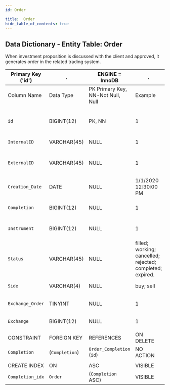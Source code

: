 ```yaml
---
id: Order

title:  Order
hide_table_of_contents: true
---
```


## Data Dictionary - Entity Table: Order

When investment proposition is discussed with the client and approved, it generates order in the related trading system.


| Primary Key ('id')|.|ENGINE = InnoDB|.|.|
|---|---|---|---|---|
|Column Name|Data Type|PK Primary Key, NN-Not Null, Null|Example|Comments|
||
|`id`|BIGINT(12)|PK, NN|1|PrimaryKey-ID, Not Null (auto creates)|
|`InternalID`|VARCHAR(45)|NULL|1|Order internal id|
|`ExternalID`|VARCHAR(45)|NULL|1|Order external id (e.g., from exchange)|
|`Creation_Date`|DATE|NULL|1/1/2020  12:30:00 PM|Order create date and time|
|`Completion`|BIGINT(12)|NULL|1|Order completion id|
|`Instrument`|BIGINT(12)|NULL|1|Instrument id to be traded|
|`Status`|VARCHAR(45)|NULL|filled; working; cancelled; rejected; completed; expired.|Order status|
|`Side`|VARCHAR(4)|NULL|buy; sell|Buy or sell order|
|`Exchange_Order`|TINYINT|NULL|1|Whether it is exchange or OTC order|
|`Exchange`|BIGINT(12)|NULL|1|Id of the exchange|
||
|CONSTRAINT|FOREIGN KEY|REFERENCES|ON DELETE|ON UPDATE|
|`Completion`|(`Completion`)|`Order_Completion` (`id`)| NO ACTION|NO ACTION|
||
|CREATE INDEX|ON|ASC|VISIBLE|.|
|`Completion_idx`|`Order`|(`Completion` ASC)  | VISIBLE|.|
